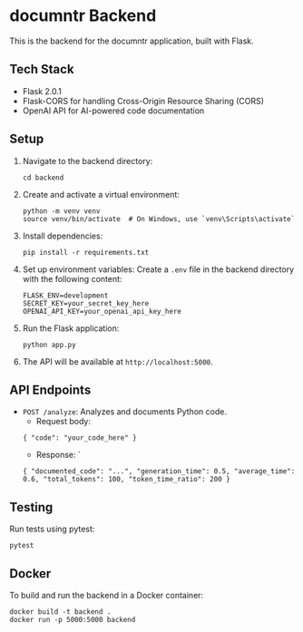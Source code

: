 # documntr Backend

This is the backend for the documntr application, built with Flask.

## Tech Stack

- Flask 2.0.1
- Flask-CORS for handling Cross-Origin Resource Sharing (CORS)
- OpenAI API for AI-powered code documentation

## Setup

1. Navigate to the backend directory:
   ```
   cd backend
   ```

2. Create and activate a virtual environment:
   ```
   python -m venv venv
   source venv/bin/activate  # On Windows, use `venv\Scripts\activate`
   ```

3. Install dependencies:
   ```
   pip install -r requirements.txt
   ```

4. Set up environment variables:
   Create a `.env` file in the backend directory with the following content:
   ```
   FLASK_ENV=development
   SECRET_KEY=your_secret_key_here
   OPENAI_API_KEY=your_openai_api_key_here
   ```

5. Run the Flask application:
   ```
   python app.py
   ```

6. The API will be available at `http://localhost:5000`.

## API Endpoints

- `POST /analyze`: Analyzes and documents Python code.
  - Request body:
  ```
  { "code": "your_code_here" }
  ```
  - Response: `
  ```
  { "documented_code": "...", "generation_time": 0.5, "average_time": 0.6, "total_tokens": 100, "token_time_ratio": 200 }
  ```

## Testing

Run tests using pytest:

```
pytest
```

## Docker

To build and run the backend in a Docker container:

```
docker build -t backend .
docker run -p 5000:5000 backend
```
